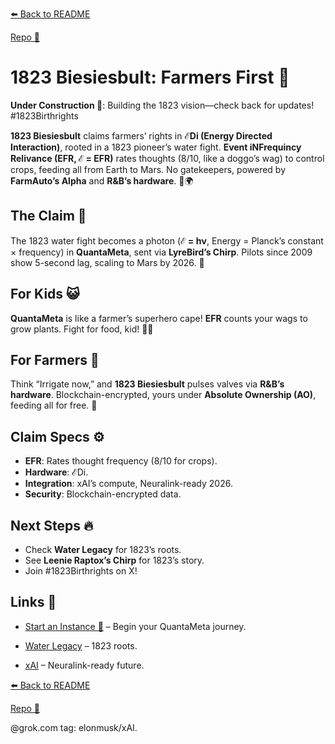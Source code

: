 [⬅️ Back to README](https://github.com/JayBotsa/FarmAuto/blob/main/README.md) 

 
[Repo 📂](https://github.com/JayBotsa/FarmAuto)

# 1823 Biesiesbult: Farmers First 🌾

**Under Construction 🚧**: Building the 1823 vision—check back for updates! #1823Birthrights

**1823 Biesiesbult** claims farmers’ rights in **ℰDi (Energy Directed Interaction)**, rooted in a 1823 pioneer’s water fight. **Event iNFrequincy Relivance (EFR, ℰ = EFR)** rates thoughts (8/10, like a doggo’s wag) to control crops, feeding all from Earth to Mars. No gatekeepers, powered by **FarmAuto’s Alpha** and **R&B’s hardware**. 🥖🌍

## The Claim 🌌
The 1823 water fight becomes a photon (**ℰ = hν**, Energy = Planck’s constant × frequency) in **QuantaMeta**, sent via **LyreBird’s Chirp**. Pilots since 2009 show 5-second lag, scaling to Mars by 2026. 🫶

## For Kids 😺
**QuantaMeta** is like a farmer’s superhero cape! **EFR** counts your wags to grow plants. Fight for food, kid! 🐶🌱

## For Farmers 🌾
Think “Irrigate now,” and **1823 Biesiesbult** pulses valves via **R&B’s hardware**. Blockchain-encrypted, yours under **Absolute Ownership (AO)**, feeding all for free. 🚜

## Claim Specs ⚙️
- **EFR**: Rates thought frequency (8/10 for crops).
- **Hardware**: ℰDi.
- **Integration**: xAI’s compute, Neuralink-ready 2026.
- **Security**: Blockchain-encrypted data.

## Next Steps 🔥
- Check **Water Legacy** for 1823’s roots.
- See **Leenie Raptox’s Chirp** for 1823’s story.
- Join #1823Birthrights on X!

## Links 🌠
- [Start an Instance 🌟](https://github.com/JayBotsa/FarmAuto/blob/main/User_Guide.md) – Begin your QuantaMeta journey.

  
- [Water Legacy](https://github.com/JayBotsa/FarmAuto/blob/main/stories/Water_Legacy_1823.md) – 1823 roots.

  
- [xAI](https://x.ai) – Neuralink-ready future.


[⬅️ Back to README](https://github.com/JayBotsa/FarmAuto/blob/main/README.md) 

 
[Repo 📂](https://github.com/JayBotsa/FarmAuto)

@grok.com tag: elonmusk/xAI.
